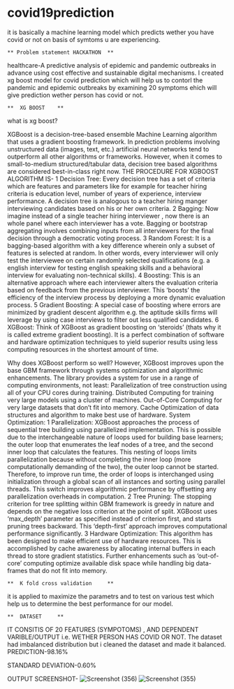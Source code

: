# covid19prediction
it is basically a machine learning model which predicts wether you have covid or not on basis of symtoms u are experiencing.

	** Problem statement HACKATHON	** 
healthcare-A predictive analysis of epidemic and pandemic outbreaks in advance using cost effective and sustainable digital mechanisms.
I created xg boost model for covid prediction which will help us to contorl the pandemic and epidemic outbreaks by examining 20 symptoms ehich will give prediction wether person has covid or not.

	**  XG BOOST 	** 
what is xg boost?

XGBoost is a decision-tree-based ensemble Machine Learning algorithm that uses a gradient boosting framework. In prediction problems involving unstructured data (images, text, etc.) artificial neural networks tend to outperform all other algorithms or frameworks. However, when it comes to small-to-medium structured/tabular data, decision tree based algorithms are considered best-in-class right now. 
THE PROCEDURE FOR XGBOOST ALGORITHM IS-
1 Decision Tree: Every decision tree has a set of criteria which are features and parameters like for example  for teacher hiring criteria is education level, number of years of experience, interview performance. A decision tree is analogous to a teacher hiring manger interviewing candidates based on his or her own criteria.
2 Bagging: Now imagine instead of a single teacher hiring interviewer , now there is an whole panel where each interviewer has a vote. Bagging or bootstrap aggregating involves combining inputs from all interviewers for the final decision through a democratic voting process.
3 Random Forest: It is a bagging-based algorithm with a key difference wherein only a subset of features is selected at random. In other words, every interviewer will only test the interviewee on certain randomly selected qualifications (e.g. a english interview for testing english speaking skills and a behavioral interview for evaluating non-technical skills).
4 Boosting: This is an alternative approach where each interviewer alters the evaluation criteria based on feedback from the previous interviewer. This ‘boosts’ the efficiency of the interview process by deploying a more dynamic evaluation process.
5 Gradient Boosting: A special case of boosting where errors are minimized by gradient descent algorithm e.g. the aptitude skills firms will leverage by using case interviews to filter out less qualified candidates.
6 XGBoost: Think of XGBoost as gradient boosting on ‘steroids’ (thats why it is called extreme gradient boosting). It is a perfect combination of software and hardware optimization techniques to yield superior results using less computing resources in the shortest amount of time.


Why does XGBoost perform so well?
 However, XGBoost improves upon the base GBM framework through systems optimization and algorithmic enhancements.
The library provides a system for use in a range of computing environments, not least:
Parallelization of tree construction using all of your CPU cores during training.
Distributed Computing for training very large models using a cluster of machines.
Out-of-Core Computing for very large datasets that don’t fit into memory.
Cache Optimization of data structures and algorithm to make best use of hardware.
System Optimization:
1 Parallelization: XGBoost approaches the process of sequential tree building using parallelized implementation. This is possible due to the interchangeable nature of loops used for building base learners; the outer loop that enumerates the leaf nodes of a tree, and the second inner loop that calculates the features. This nesting of loops limits parallelization because without completing the inner loop (more computationally demanding of the two), the outer loop cannot be started. Therefore, to improve run time, the order of loops is interchanged using initialization through a global scan of all instances and sorting using parallel threads. This switch improves algorithmic performance by offsetting any parallelization overheads in computation.
2 Tree Pruning: The stopping criterion for tree splitting within GBM framework is greedy in nature and depends on the negative loss criterion at the point of split. XGBoost uses ‘max_depth’ parameter as specified instead of criterion first, and starts pruning trees backward. This ‘depth-first’ approach improves computational performance significantly.
3 Hardware Optimization: This algorithm has been designed to make efficient use of hardware resources. This is accomplished by cache awareness by allocating internal buffers in each thread to store gradient statistics. Further enhancements such as ‘out-of-core’ computing optimize available disk space while handling big data-frames that do not fit into memory.

	**  K fold cross validation   	**
  it is applied to maximize the parametrs and to test on various test which help us to determine the best performance for our model.

	**  DATASET 	** 
  IT CONSITIS OF 20 FEATURES (SYMPOTOMS) , AND DEPENDENT VARIBLE/OUTPUT i.e. WETHER PERSON HAS COVID OR NOT.
  The dataset had imbalanced distribution but i cleaned the dataset and made it balanced.
  PREDICTION-98.16%
  
  STANDARD DEVIATION-0.60%
  
   OUTPUT SCREENSHOT-
   ![Screenshot (356)](https://user-images.githubusercontent.com/90260133/137303744-ac0a2252-b1af-44c2-85b8-5cf897c4a1f6.png)
   ![Screenshot (355)](https://user-images.githubusercontent.com/90260133/137303972-ba2af60a-2765-4eae-9806-8c0c5f2f192c.png)
    
    
  
